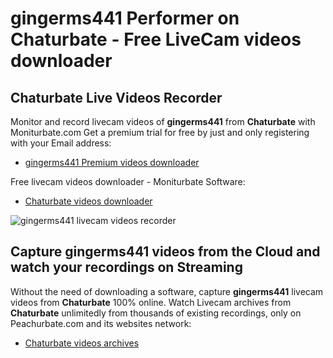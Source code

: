 # gingerms441 Performer on Chaturbate - Free LiveCam videos downloader

## Chaturbate Live Videos Recorder

Monitor and record livecam videos of **gingerms441** from **Chaturbate** with Moniturbate.com
Get a premium trial for free by just and only registering with your Email address:
* [gingerms441 Premium videos downloader](https://moniturbate.com/request-demo-licence-key.html)

Free livecam videos downloader - Moniturbate Software:
* [Chaturbate videos downloader](https://moniturbate.com/moniturbate-download-software.html)

![gingerms441 livecam videos recorder](https://peachurnet.com/templates/moniturbate-software.png)


## Capture gingerms441 videos from the Cloud and watch your recordings on Streaming

Without the need of downloading a software, capture **gingerms441** livecam videos from **Chaturbate** 100% online.
Watch Livecam archives from **Chaturbate** unlimitedly from thousands of existing recordings, only on Peachurbate.com and its websites network:
* [Chaturbate videos archives](https://peachurnet.com/)